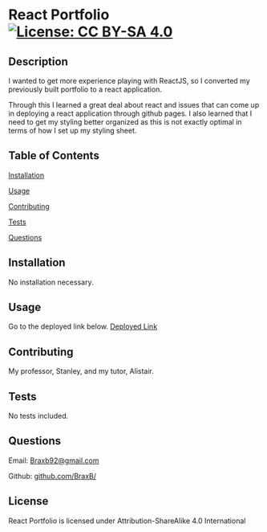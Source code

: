 
# React Portfolio [![License: CC BY-SA 4.0](https://img.shields.io/badge/License-CC%20BY--SA%204.0-lightgrey.svg)](http://creativecommons.org/licenses/by-sa/4.0/)

## Description

I wanted to get more experience playing with ReactJS, so I converted my previously built portfolio to a react application.

Through this I learned a great deal about react and issues that can come up in deploying a react application through github pages. I also learned that I need to get my styling better organized as this is not exactly optimal in terms of how I set up my styling sheet.

## Table of Contents

[Installation](#Installation)

[Usage](#Usage)

[Contributing](#Contributing)

[Tests](#Tests)

[Questions](#Questions)

## Installation

<a id='Installation'></a>

No installation necessary.

## Usage

<a id='Usage'></a>

Go to the deployed link below.
[Deployed Link](https://braxb.github.io/reactportfolio/#/)

## Contributing

<a id='Contributing'></a>

My professor, Stanley, and my tutor, Alistair.

## Tests

<a id='Tests'></a>

No tests included.

## Questions

<a id='Questions'></a>

Email: Braxb92@gmail.com

Github: [github.com/BraxB/](https://github.com/BraxB/)

## License

React Portfolio is licensed under Attribution-ShareAlike 4.0 International